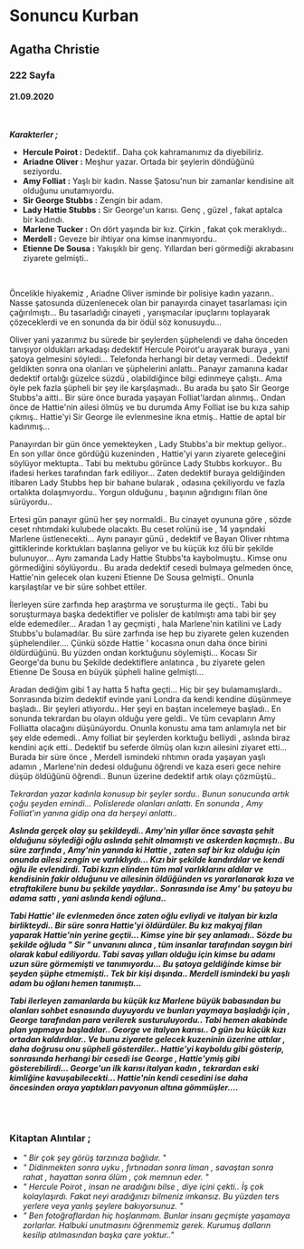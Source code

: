# Sonuncu Kurban 
## Agatha Christie
### 222 Sayfa
#### 21.09.2020


<br>

***Karakterler ;***
- **Hercule Poirot :** Dedektif.. Daha çok kahramanımız da diyebiliriz.
- **Ariadne Oliver :** Meşhur yazar. Ortada bir şeylerin döndüğünü seziyordu.
- **Amy Folliat :** Yaşlı bir kadın. Nasse Şatosu'nun bir zamanlar kendisine ait olduğunu unutamıyordu.
- **Sir George Stubbs :** Zengin bir adam.
- **Lady Hattie Stubbs :** Sir George'un karısı. Genç , güzel , fakat aptalca bir kadındı.
- **Marlene Tucker :** On dört yaşında bir kız. Çirkin , fakat çok meraklıydı..
- **Merdell :** Geveze bir ihtiyar ona kimse inanmıyordu..
- **Etienne De Sousa :** Yakışıklı bir genç. Yıllardan beri görmediği akrabasını ziyarete gelmişti..

<br>

Öncelikle hiyakemiz , Ariadne Oliver isminde bir polisiye kadın  yazarın.. Nasse şatosunda düzenlenecek olan bir panayırda cinayet tasarlaması için çağırılmıştı... Bu tasarladığı cinayeti , yarışmacılar ipuçlarını toplayarak çözeceklerdi ve en sonunda da bir ödül söz konusuydu... <br>

Oliver yani yazarımız bu sürede bir şeylerden şüphelendi ve daha önceden tanışıyor oldukları arkadaşı dedektif  Hercule Poirot'u arayarak buraya , yani şatoya gelmesini söyledi... Telefonda herhangi bir detay vermedi.. Dedektif geldikten sonra ona olanları ve şüphelerini anlattı.. Panayır zamanına kadar dedektif ortalığı güzelce süzdü , olabildiğince bilgi edinmeye çalıştı.. Ama öyle pek fazla şüpheli bir şey ile karşılaşmadı.. Bu arada bu şato Sir George Stubbs'a aitti..  Bir süre önce burada yaşayan Folliat'lardan alınmış.. Ondan önce de Hattie'nin ailesi ölmüş ve bu durumda Amy Folliat ise 
 bu kıza sahip çıkmış.. Hattie'yi Sir George ile evlenmesine ikna etmiş.. Hattie de aptal bir kadınmış...

Panayırdan bir gün önce yemekteyken , Lady Stubbs'a bir mektup geliyor.. En son yıllar önce gördüğü kuzeninden , Hattie'yi yarın ziyarete geleceğini söylüyor mektupta.. Tabi bu mektubu görünce Lady Stubbs korkuyor.. Bu ifadesi herkes tarafından fark ediliyor... Zaten dedektif buraya geldiğinden itibaren Lady Stubbs hep bir bahane bularak , odasına çekiliyordu ve fazla ortalıkta dolaşmıyordu.. Yorgun olduğunu , başının ağrıdıgını filan öne sürüyordu..

Ertesi gün panayır günü her şey normaldi.. Bu cinayet oyununa göre , sözde ceset rıhtımdaki kulubede olacaktı. Bu ceset rolünü ise , 14 yaşındaki Marlene üstlenecekti... Aynı panayır günü , dedektif ve Bayan Oliver rıhtıma gittiklerinde korktukları başlarına geliyor ve bu küçük kız ölü bir  şekilde bulunuyor... Aynı zamanda Lady Hattie Stubbs'ta kaybolmuştu.. Kimse onu görmediğini söylüyordu..  Bu arada dedektif cesedi bulmaya gelmeden önce, Hattie'nin gelecek olan kuzeni Etienne De Sousa gelmişti.. Onunla karşılaştılar ve bir süre sohbet ettiler.

İlerleyen süre zarfında hep araştırma ve soruşturma ile geçti.. Tabi bu soruşturmaya başka dedektifler ve polisler de katılmıştı ama tabi bir şey elde edemediler... Aradan 1 ay geçmişti , hala Marlene'nin katilini ve Lady Stubbs'u bulamadılar. Bu süre zarfında ise hep bu ziyarete gelen kuzenden şüphelendiler.... Çünkü sözde Hattie ' kocasına onun daha önce birini öldürdüğünü. Bu yüzden ondan korktuğunu söylemişti... Kocası Sir George'da bunu bu Şekilde dedektiflere anlatınca , bu ziyarete gelen Etienne De Sousa en büyük şüpheli haline gelmişti... 

Aradan dediğim gibi 1 ay hatta 5 hafta geçti... Hiç bir şey bulamamışlardı.. Sonrasında bizim dedektif evinde yani Londra da kendi kendine düşünmeye başladı.. Bir şeyleri atlıyordu.. Her şeyi en baştan incelemeye başladı.. En sonunda tekrardan bu olayın olduğu yere geldi.. Ve tüm cevapların Amy Folliatta olacağını düşünüyordu. Onunla konustu ama tam anlamıyla net bir şey elde edemedi.. Amy folliat bir şeylerden korktuğu belliydi , aslında biraz kendini açık etti..  Dedektif bu seferde ölmüş olan kızın ailesini ziyaret etti... Burada bir süre önce , Merdell ismindeki rıhtımın orada yaşayan yaşlı adamın , Marlene'nin dedesi olduğunu öğrendi ve kaza eseri gece nehire düşüp öldüğünü öğrendi.. Bunun üzerine dedektif artık olayı çözmüştü..

*Tekrardan yazar kadınla konusup bir şeyler sordu.. Bunun sonucunda artık çoğu şeyden emindi... Polislerede olanları anlattı. En sonunda , Amy Folliat'ın yanına gidip ona da herşeyi anlattı..*

***Aslında gerçek olay şu şekildeydi.. Amy'nin yıllar önce savaşta şehit olduğunu söylediği oğlu aslında şehit olmamıştı ve askerden kaçmıştı.. Bu süre zarfında , Amy'nin yanında ki Hattie , zaten saf bir kız olduğu için onunda ailesi zengin ve varlıklıydı... Kızı bir şekilde kandırdılar ve kendi oğlu ile evlendirdi. Tabi kızın elinden tüm mal varlıklarını aldılar  ve kendisinin fakir olduğunu ve ailesinin öldüğünden vs yararlanarak kıza ve etraftakilere bunu bu şekilde yaydılar.. Sonrasında ise Amy' bu şatoyu bu adama sattı , yani aslında kendi oğluna..***

***Tabi Hattie' ile evlenmeden önce zaten oğlu evliydi ve italyan bir kızla birlikteydi.. Bir süre sonra Hattie'yi öldürdüler. Bu kız makyaj filan yaparak Hattie'nin yerine geçtii... Kimse yine bir şey anlamadı..
Sözde bu şekilde oğluda " Sir " unvanını alınca , tüm insanlar tarafından saygın biri olarak kabul ediliyordu. Tabi savaş  yılları olduğu için kimse bu adamı uzun süre görmemişti ve  tanımıyordu... Bu şatoya geldiğinde kimse  bir şeyden şüphe  etmemişti.. Tek bir kişi dışında.. Merdell ismindeki bu yaşlı adam bu oğlanı hemen tanımıştı...***

***Tabi ilerleyen zamanlarda bu küçük kız Marlene büyük babasından bu olanları sohbet esnasında duyuyordu ve bunları yaymaya başladığı için , George tarafından para verilerek susturuluyordu.. Tabi hemen akabinde plan yapmaya başladılar.. George ve italyan karısı.. O gün bu küçük kızı ortadan kaldırdılar.. Ve bunu ziyarete gelecek kuzeninin üzerine attılar , daha doğrusu onu şüpheli gösterdiler..  Hattie'yi kayboldu gibi gösterip, sonrasında herhangi bir cesedi ise George , Hattie'ymiş gibi gösterebilirdi... George'un ilk karısı italyan kadın , tekrardan eski kimliğine kavuşabilecekti... Hattie'nin kendi cesedini ise daha öncesinden oraya yaptıkları pavyonun altına gömmüşler....***

<br> <br>

### Kitaptan Alıntılar ;

- *" Bir çok şey görüş tarzınıza bağlıdır.* "
-  *" Didinmekten sonra uyku , fırtınadan sonra liman , savaştan sonra rahat , hayattan sonra ölüm , çok memnun eder. "*
-  *" Hercule Poirot , insan ne aradığını bilse , diye içini çekti.. İş çok kolaylaşırdı. Fakat neyi aradığınızı bilmeniz imkansız. Bu yüzden ters yerlere veya yanlış şeylere bakıyorsunuz. "*
-  *" Ben fotoğraflardan hiç hoşlanmam. Bunlar insanı geçmişte yaşamaya zorlarlar. Halbuki unutmasını öğrenmemiz gerek. Kurumuş dalların kesilip atılmasından başka çare yoktur.."*

